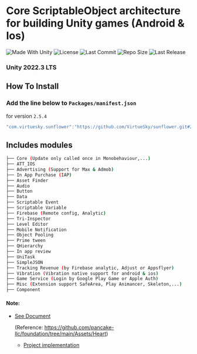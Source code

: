 # Core ScriptableObject architecture for building Unity games (Android & Ios)

<p align="left">
  <a>
    <img alt="Made With Unity" src="https://img.shields.io/badge/made%20with-Unity-57b9d3.svg?logo=Unity">
  </a>
  <a>
    <img alt="License" src="https://img.shields.io/github/license/pancake-llc/foundation?logo=github">
  </a>
  <a>
    <img alt="Last Commit" src="https://img.shields.io/github/last-commit/VirtueSky/sunflower?logo=Mapbox&color=orange">
  </a>
  <a>
    <img alt="Repo Size" src="https://img.shields.io/github/repo-size/VirtueSky/sunflower?logo=VirtualBox">
  </a>
  <a>
    <img alt="Last Release" src="https://img.shields.io/github/v/release/VirtueSky/sunflower?include_prereleases&logo=Dropbox&color=yellow">
  </a>
</p>

### Unity 2022.3 LTS
## How To Install

### Add the line below to `Packages/manifest.json`

for version `2.5.4`
```csharp
"com.virtuesky.sunflower":"https://github.com/VirtueSky/sunflower.git#2.5.4",
```

## Includes modules

```bash
├── Core (Update only called once in Monobehaviour,...)
├── ATT_IOS
├── Advertising (Support for Max & Admob)
├── In App Purchase (IAP)
├── Asset Finder
├── Audio
├── Button
├── Data
├── Scriptable Event
├── Scriptable Variable
├── Firebase (Remote config, Analytic)
├── Tri-Inspector
├── Level Editor
├── Mobile Notification
├── Object Pooling
├── Prime tween
├── QHierarchy
├── In app review
├── UniTask
├── SimpleJSON
├── Tracking Revenue (by Firebase analytic, Adjust or Appsflyer)
├── Vibration (Vibration native support for android & ios)
├── Game Service (Login by Google Play Game or Apple Auth)
├── Misc (Extension support SafeArea, Play Animancer, Skeleton,...)
├── Component
```

#### Note:

- [See Document](https://github.com/VirtueSky/sunflower/wiki)

  (Reference: https://github.com/pancake-llc/foundation/tree/main/Assets/Heart)

  - [Project implementation](https://github.com/VirtueSky/TheBeginning)
